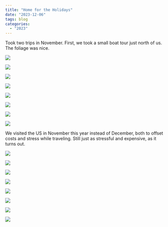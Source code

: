 ```yaml
---
title: "Home for the Holidays"
date: "2023-12-06"
tags: blog
categories: 
  - "2023"
---
```


Took two trips in November. First, we took a small boat tour just north of us. The foliage was nice.

![](images/DSCF8395.jpg)

![](images/DSCF8617.jpg)

![](images/DSCF8728.jpg)

![](images/DSCF8828.jpg)

![](images/DSCF8862.jpg)

![](images/DSCF8925.jpg)

![](images/DSCF9041.jpg)

![](images/DSCF9105.jpg)

We visited the US in November this year instead of December, both to offset costs and stress while traveling. Still just as stressful and expensive, as it turns out.

![](images/DSCF0080.jpg)

![](images/DSCF0094.jpg)

![](images/DSCF0152.jpg)

![](images/DSCF9213.jpg)

![](images/DSCF9222.jpg)

![](images/DSCF9263.jpg)

![](images/DSCF9573.jpg)

![](images/DSCF9659.jpg)
